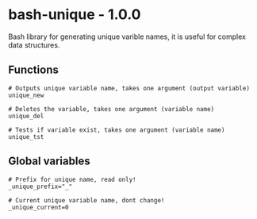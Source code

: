 # bash-unique - 1.0.0
Bash library for generating unique varible names, it is useful for complex data structures.

## Functions
```
# Outputs unique variable name, takes one argument (output variable)
unique_new

# Deletes the variable, takes one argument (variable name)
unique_del

# Tests if variable exist, takes one argument (variable name)
unique_tst
```

## Global variables
```
# Prefix for unique name, read only!
_unique_prefix="_"

# Current unique variable name, dont change!
_unique_current=0
```
